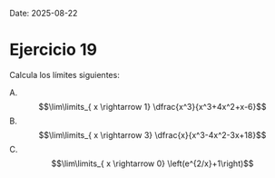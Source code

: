 Date: 2025-08-22

# Ejercicio 19

 
Calcula los límites siguientes:

A.  $$\lim\limits_{ x \rightarrow  1}  \dfrac{x^3}{x^3+4x^2+x-6}$$
B.  $$\lim\limits_{ x \rightarrow  3}  \dfrac{x}{x^3-4x^2-3x+18}$$
C.  $$\lim\limits_{ x \rightarrow  0}  \left(e^{2/x}+1\right)$$
